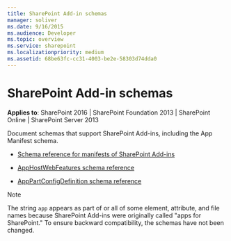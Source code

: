 ```yaml
---
title: SharePoint Add-in schemas
manager: soliver
ms.date: 9/16/2015
ms.audience: Developer
ms.topic: overview
ms.service: sharepoint
ms.localizationpriority: medium
ms.assetid: 68be63fc-cc31-4003-be2e-58303d74dda0
---
```


# SharePoint Add-in schemas

**Applies to**: SharePoint 2016 | SharePoint Foundation 2013 | SharePoint Online | SharePoint Server 2013

Document schemas that support SharePoint Add-ins, including the App Manifest schema.

- [Schema reference for manifests of SharePoint Add-ins](schema-reference-for-manifests-of-sharepoint-add-ins.md)

- [AppHostWebFeatures schema reference](apphostwebfeatures-schema-reference.md)

- [AppPartConfigDefinition schema reference](apppartconfigdefinition-schema-reference.md)

> [!NOTE] 
> The string `app` appears as part of or all of some element, attribute, and file names because SharePoint Add-ins were originally called "apps for SharePoint." To ensure backward compatibility, the schemas have not been changed.







